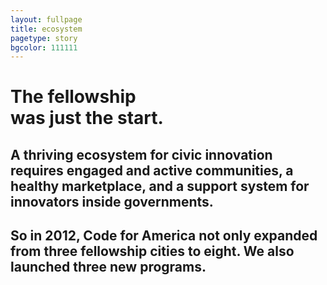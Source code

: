 ```yaml
---
layout: fullpage
title: ecosystem
pagetype: story
bgcolor: 111111
---
```


<div class="bigtext">
	<h1>The fellowship<br />was just the start.</h1>
</div>

<h2>A thriving ecosystem for civic innovation requires engaged and active communities, a healthy marketplace, and a support system for innovators inside governments.</h2>

<h2>So in 2012, Code for America not only expanded from three fellowship cities to eight. We also launched three new programs. 
</h2>